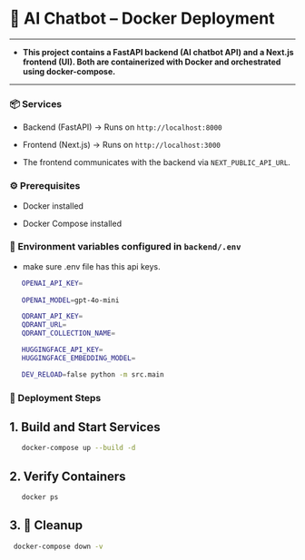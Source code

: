 # 🐳 AI Chatbot – Docker Deployment

---

- **This project contains a FastAPI backend (AI chatbot API) and a Next.js frontend (UI). Both are containerized with Docker and orchestrated using docker-compose.**

---

### 📦 Services

- Backend (FastAPI) → Runs on `http://localhost:8000`

- Frontend (Next.js) → Runs on `http://localhost:3000`

- The frontend communicates with the backend via `NEXT_PUBLIC_API_URL`.

### ⚙️ Prerequisites

- Docker installed

- Docker Compose installed

### 🔑 Environment variables configured in `backend/.env`

- make sure .env file has this api keys.

```bash
   OPENAI_API_KEY=
   
   OPENAI_MODEL=gpt-4o-mini

   QDRANT_API_KEY=
   QDRANT_URL=
   QDRANT_COLLECTION_NAME=

   HUGGINGFACE_API_KEY=
   HUGGINGFACE_EMBEDDING_MODEL=

   DEV_RELOAD=false python -m src.main

```

### 🚀 Deployment Steps

## 1. Build and Start Services

```bash
   docker-compose up --build -d
```

## 2. Verify Containers

```bash
   docker ps
```


## 3. 🧹 Cleanup

```bash
 docker-compose down -v
```